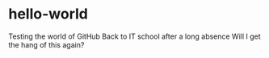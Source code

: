 # hello-world
Testing the world of GitHub
Back to IT school after a long absence
Will I get the hang of this again?
